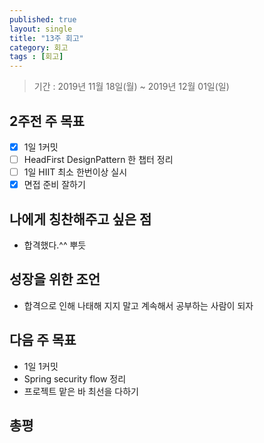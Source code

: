 ```yaml
---
published: true
layout: single
title: "13주 회고"
category: 회고
tags : [회고]
---
```

> 기간 : 2019년 11월 18일(월) ~ 2019년 12월 01일(일)

## 2주전 주 목표
- [x] 1일 1커밋
- [ ] HeadFirst DesignPattern 한 챕터 정리
- [ ] 1일 HIIT 최소 한번이상 실시
- [x] 면접 준비 잘하기

## 나에게 칭찬해주고 싶은 점
- 합격했다.^^ 뿌듯

## 성장을 위한 조언
- 합격으로 인해 나태해 지지 말고 계속해서 공부하는 사람이 되자

## 다음 주 목표
- 1일 1커밋
- Spring security flow 정리
- 프로젝트 맡은 바 최선을 다하기 

## 총평
